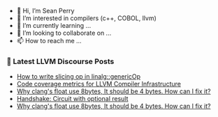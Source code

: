- 👋 Hi, I’m Sean Perry
- 👀 I’m interested in compilers (c++, COBOL, llvm)
- 🌱 I’m currently learning ...
- 💞️ I’m looking to collaborate on ...
- 📫 How to reach me ...

<!---
s66perry/s66perry is a ✨ special ✨ repository because its `README.md` (this file) appears on your GitHub profile.
You can click the Preview link to take a look at your changes.
--->
### 📕 Latest LLVM Discourse Posts

<!-- DISCOURSE-LLVM:START -->
- [How to write slicing op in linalg::genericOp](https://discourse.llvm.org/t/how-to-write-slicing-op-in-linalg-genericop/61960#post_1)
- [Code coverage metrics for LLVM Compiler Infrastructure](https://discourse.llvm.org/t/code-coverage-metrics-for-llvm-compiler-infrastructure/61877#post_7)
- [Why clang&#39;s float use 8bytes, It should be 4 bytes. How can I fix it?](https://discourse.llvm.org/t/why-clangs-float-use-8bytes-it-should-be-4-bytes-how-can-i-fix-it/61959#post_3)
- [Handshake: Circuit with optional result](https://discourse.llvm.org/t/handshake-circuit-with-optional-result/61936#post_3)
- [Why clang&#39;s float use 8bytes, It should be 4 bytes. How can I fix it?](https://discourse.llvm.org/t/why-clangs-float-use-8bytes-it-should-be-4-bytes-how-can-i-fix-it/61959#post_2)
<!-- DISCOURSE-LLVM:END -->
